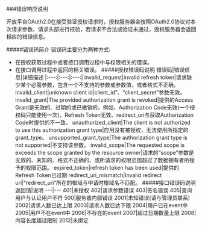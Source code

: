 ###错误响应说明

开放平台OAuth2.0在接受验证授权请求时，授权服务器会按照OAuth2.0协议对本次请求参数、请求头部进行校验，若请求不合法或验证未通过，授权服务器会返回相应的错误信息。

#####错误码简介
错误码主要分为两种方式:
*  在授权获取过程中或者接口调用过程中与权限相关的错误。
*  在接口调用过程中返回的相关错误。
#####授权错误码说明
错误码|错误信息|详细描述
|:---:|:---:|:---:|
invalid_request|invalid refresh token|请求缺少某个必需参数，包含一个不支持的参数或参数值，或者格式不正确。
invalid_client|unknown client id|client_id”、“client_secret”参数无效。
invalid_grant|The provided authorization grant is revoked|提供的Access Grant是无效的、过期的或已撤销的，例如，Authorization Code无效(一个授权码只能使用一次)、Refresh Token无效、redirect_uri与获取Authorization Code时提供的不一致。
unauthorized_client|The client is not authorized to use this authorization grant type|应用没有被授权，无法使用所指定的grant_type。
unsupported_grant_type|The authorization grant type is not supported|不支持该参数。
invalid_scope|The requested scope is exceeds the scope granted by the resource owner|请求的“scope”参数是无效的、未知的、格式不正确的、或所请求的权限范围超过了数据拥有者所授予的权限范围。
expired_token|refresh token has been used|提供的Refresh Token已过期
redirect_uri_mismatch|Invalid redirect uri|“redirect_uri”所在的根域与申请时根域名不匹配。
#####接口错误码说明
返回值|说明
---|---
401|未授权
402|请求参数错误
403|签名错误
405|查询用户与认证用户不符
500|服务器内部错误
2001|未知错误(请与管理员联系)
2002|请求人数已达上限
2003|请求人数已达下限
2004|用户已在event中
2005|用户不在event中
2006|不存在的event
2007|超过日期数量上限
2008|内容长度超过限制
2012|未绑定